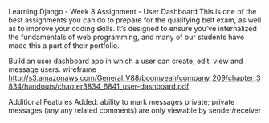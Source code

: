 Learning Django - Week 8 Assignment - User Dashboard
This is one of the best assignments you can do to prepare for the qualifying belt exam, as well as to improve your coding skills. It’s designed to ensure you’ve internalized the fundamentals of web programming, and many of our students have made this a part of their portfolio.

Build an user dashboard app in which a user can create, edit, view and message users.
wireframe http://s3.amazonaws.com/General_V88/boomyeah/company_209/chapter_3834/handouts/chapter3834_6841_user-dashboard.pdf

Additional Features Added:
    ability to mark messages private; private messages (any any related comments) are only viewable by sender/receiver